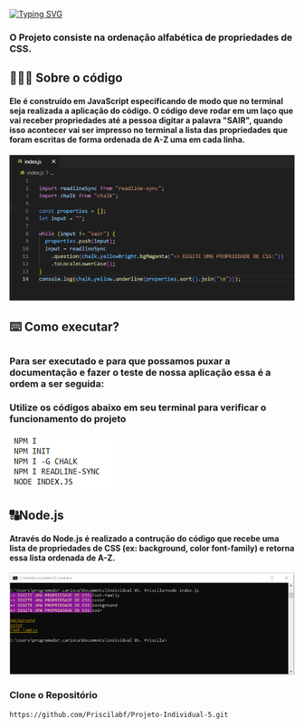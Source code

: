 [![Typing SVG](https://readme-typing-svg.demolab.com?font=Fira+Code&size=19&pause=1000&color=F722F2&background=F6FF5818&center=true&width=510&height=51&lines=Projeto+Individual+-+05+(RESILIA%2FSENAC))](https://git.io/typing-svg)

<h3> O Projeto consiste na ordenação alfabética de propriedades de CSS. <p> </h3>
 <h2>👩🏽‍💻 Sobre o código</h2>
 <h4>Ele é construído em JavaScript especificando de modo que no terminal seja realizada a aplicação do código. 
 O código deve rodar em um laço que vai receber propriedades até a pessoa digitar a palavra "SAIR", quando isso acontecer vai ser impresso no terminal a lista das propriedades que foram escritas de forma ordenada de A-Z uma em cada linha.</h4>


![image](https://github.com/Priscilabf/Projeto-Individual-5/blob/main/img/Print%20VScode.png)

<h2>⌨️ Como executar?<h2>

<h3>Para ser executado e para que possamos puxar a documentação e fazer o teste de nossa aplicação essa é a ordem a ser seguida:</h3>
 
 
 ### Utilize os códigos abaixo em seu terminal para verificar o funcionamento do projeto 
 
 ![image](https://github.com/Priscilabf/Projeto-Individual-5/blob/main/img/Print%20comandos.png)


 
<h2>🔠Node.js</h2>
<h4>Através do Node.js é realizado a contrução do código que recebe uma lista de propriedades de CSS (ex: background, color font-family) e retorna essa lista ordenada de A-Z.</h4>
 
 

![image](https://github.com/Priscilabf/Projeto-Individual-5/blob/main/img/Print%20Node.js.png)

 ### Clone o Repositório 
 
 ```bash
https://github.com/Priscilabf/Projeto-Individual-5.git
 ```
